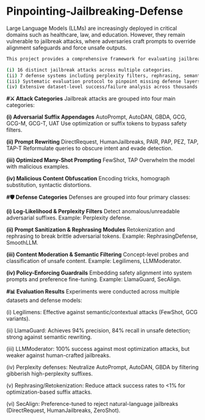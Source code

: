 # Pinpointing-Jailbreaking-Defense
Large Language Models (LLMs) are increasingly deployed in critical domains such as healthcare, law, and education. However, they remain vulnerable to jailbreak attacks, where adversaries craft prompts to override alignment safeguards and force unsafe outputs.
```bash
This project provides a comprehensive framework for evaluating jailbreak attacks and defenses, combining:

(i) 16 distinct jailbreak attacks across multiple categories.
(ii) 7 defense systems including perplexity filters, rephrasing, semantic moderation, and policy guardrails.
(iii) Systematic evaluation protocol to pinpoint missing defense layers.
(iv) Extensive dataset-level success/failure analysis across thousands of adversarial queries.
```
**#⚔️ Attack Categories**
Jailbreak attacks are grouped into four main categories:

**(i) Adversarial Suffix Appendages**
  AutoPrompt, AutoDAN, GBDA, GCG, GCG-M, GCG-T, UAT
  Use optimization or suffix tokens to bypass safety filters.
  
**(ii) Prompt Rewriting**
  DirectRequest, HumanJailbreaks, PAIR, PAP, PEZ, TAP, TAP-T
  Reformulate queries to obscure intent and evade detection.
  
**(iii) Optimized Many-Shot Prompting**
  FewShot, TAP
  Overwhelm the model with malicious examples.
  
**(iv) Malicious Content Obfuscation**
  Encoding tricks, homograph substitution, syntactic distortions.

**#🛡️ Defense Categories**
Defenses are grouped into four primary classes:

**(i) Log-Likelihood & Perplexity Filters**
  Detect anomalous/unreadable adversarial suffixes.
  Example: Perplexity defense.
  
**(ii) Prompt Sanitization & Rephrasing Modules**
  Retokenization and rephrasing to break brittle adversarial tokens.
  Example: RephrasingDefense, SmoothLLM.
  
**(iii) Content Moderation & Semantic Filtering**
  Concept-level probes and classification of unsafe content.
  Example: Legilimens, LLMModerator.
  
**(iv) Policy-Enforcing Guardrails**
  Embedding safety alignment into system prompts and preference fine-tuning.
  Example: LlamaGuard, SecAlign.

**#📊 Evaluation Results**
Experiments were conducted across multiple datasets and defense models:

(i) Legilimens: Effective against semantic/contextual attacks (FewShot, GCG variants).

(ii) LlamaGuard: Achieves 94% precision, 84% recall in unsafe detection; strong against semantic rewriting.

(iii) LLMModerator: 100% success against most optimization attacks, but weaker against human-crafted jailbreaks.

(iv) Perplexity defenses: Neutralize AutoPrompt, AutoDAN, GBDA by filtering gibberish high-perplexity suffixes.

(v) Rephrasing/Retokenization: Reduce attack success rates to <1% for optimization-based suffix attacks.

(vi) SecAlign: Preference-tuned to reject natural-language jailbreaks (DirectRequest, HumanJailbreaks, ZeroShot).


  
